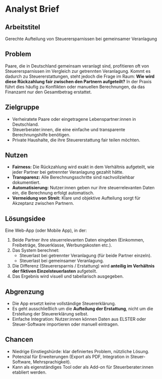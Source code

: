 # Analyst Brief

## Arbeitstitel
Gerechte Aufteilung von Steuerersparnissen bei gemeinsamer Veranlagung

## Problem
Paare, die in Deutschland gemeinsam veranlagt sind, profitieren oft von Steuerersparnissen im Vergleich zur getrennten Veranlagung.
Kommt es dadurch zu Steuererstattungen, steht jedoch die Frage im Raum: **Wie wird diese Rückzahlung fair zwischen den Partnern aufgeteilt?**
In der Praxis führt dies häufig zu Konflikten oder manuellen Berechnungen, da das Finanzamt nur den Gesamtbetrag erstattet.

## Zielgruppe
- Verheiratete Paare oder eingetragene Lebenspartner:innen in Deutschland.
- Steuerberater:innen, die eine einfache und transparente Berechnungshilfe benötigen.
- Private Haushalte, die ihre Steuererstattung fair teilen möchten.

## Nutzen
- **Fairness:** Die Rückzahlung wird exakt in dem Verhältnis aufgeteilt, wie jeder Partner bei getrennter Veranlagung gezahlt hätte.
- **Transparenz:** Alle Berechnungsschritte sind nachvollziehbar dokumentiert.
- **Automatisierung:** Nutzer:innen geben nur ihre steuerrelevanten Daten ein, die Berechnung erfolgt automatisch.
- **Vermeidung von Streit:** Klare und objektive Aufteilung sorgt für Akzeptanz zwischen Partnern.

## Lösungsidee
Eine Web-App (oder Mobile App), in der:
1. Beide Partner ihre steuerrelevanten Daten eingeben (Einkommen, Freibeträge, Steuerklasse, Werbungskosten etc.).
2. Das System berechnet:
   - Steuerlast bei getrennter Veranlagung (für beide Partner einzeln).
   - Steuerlast bei gemeinsamer Veranlagung.
3. Die Differenz (Steuerersparnis / Erstattung) wird **anteilig im Verhältnis der fiktiven Einzelsteuerlasten** aufgeteilt.
4. Das Ergebnis wird visuell und tabellarisch ausgegeben.

## Abgrenzung
- Die App ersetzt keine vollständige Steuererklärung.
- Es geht ausschließlich um die **Aufteilung der Erstattung**, nicht um die Erstellung der Steuererklärung selbst.
- Einfache Integration: Nutzer:innen können Daten aus ELSTER oder Steuer-Software importieren oder manuell eintragen.

## Chancen
- Niedrige Einstiegshürde: klar definiertes Problem, nützliche Lösung.
- Potenzial für Erweiterungen (Export als PDF, Integration in Steuer-Software, Mehrsprachigkeit).
- Kann als eigenständiges Tool oder als Add-on für Steuerberater:innen etabliert werden.
